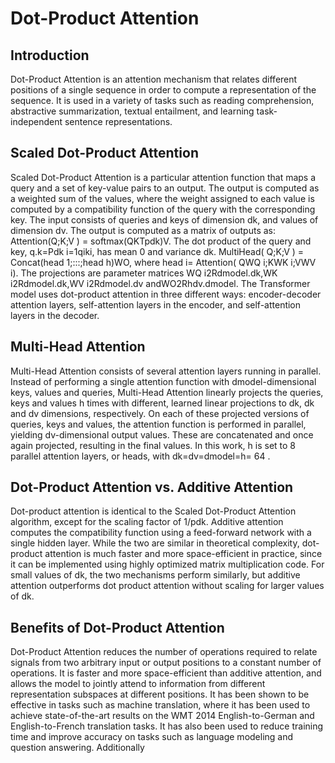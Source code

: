 # Dot-Product Attention


## Introduction
Dot-Product Attention is an attention mechanism that relates different positions of a single sequence in order to compute a representation of the sequence. It is used in a variety of tasks such as reading comprehension, abstractive summarization, textual entailment, and learning task-independent sentence representations.

## Scaled Dot-Product Attention
Scaled Dot-Product Attention is a particular attention function that maps a query and a set of key-value pairs to an output. The output is computed as a weighted sum of the values, where the weight assigned to each value is computed by a compatibility function of the query with the corresponding key. The input consists of queries and keys of dimension dk, and values of dimension dv. The output is computed as a matrix of outputs as: Attention(Q;K;V ) = softmax(QKTpdk)V. The dot product of the query and key, q.k=Pdk
i=1qiki, has mean 0 and variance dk. MultiHead( Q;K;V ) = Concat(head 1;:::;head h)WO, where head i= Attention( QWQ
i;KWK
i;VWV
i). The projections are parameter matrices WQ
i2Rdmodel.dk,WK
i2Rdmodel.dk,WV
i2Rdmodel.dv
andWO2Rhdv.dmodel. The Transformer model uses dot-product attention in three different ways: encoder-decoder attention layers, self-attention layers in the encoder, and self-attention layers in the decoder.

## Multi-Head Attention
Multi-Head Attention consists of several attention layers running in parallel. Instead of performing a single attention function with dmodel-dimensional keys, values and queries, Multi-Head Attention linearly projects the queries, keys and values h times with different, learned linear projections to dk, dk and dv dimensions, respectively. On each of these projected versions of queries, keys and values, the attention function is performed in parallel, yielding dv-dimensional output values. These are concatenated and once again projected, resulting in the final values. In this work, h is set to 8 parallel attention layers, or heads, with dk=dv=dmodel=h= 64 .

## Dot-Product Attention vs. Additive Attention
Dot-product attention is identical to the Scaled Dot-Product Attention algorithm, except for the scaling factor of 1/pdk. Additive attention computes the compatibility function using a feed-forward network with a single hidden layer. While the two are similar in theoretical complexity, dot-product attention is much faster and more space-efficient in practice, since it can be implemented using highly optimized matrix multiplication code. For small values of dk, the two mechanisms perform similarly, but additive attention outperforms dot product attention without scaling for larger values of dk.

## Benefits of Dot-Product Attention
Dot-Product Attention reduces the number of operations required to relate signals from two arbitrary input or output positions to a constant number of operations. It is faster and more space-efficient than additive attention, and allows the model to jointly attend to information from different representation subspaces at different positions. It has been shown to be effective in tasks such as machine translation, where it has been used to achieve state-of-the-art results on the WMT 2014 English-to-German and English-to-French translation tasks. It has also been used to reduce training time and improve accuracy on tasks such as language modeling and question answering. Additionally